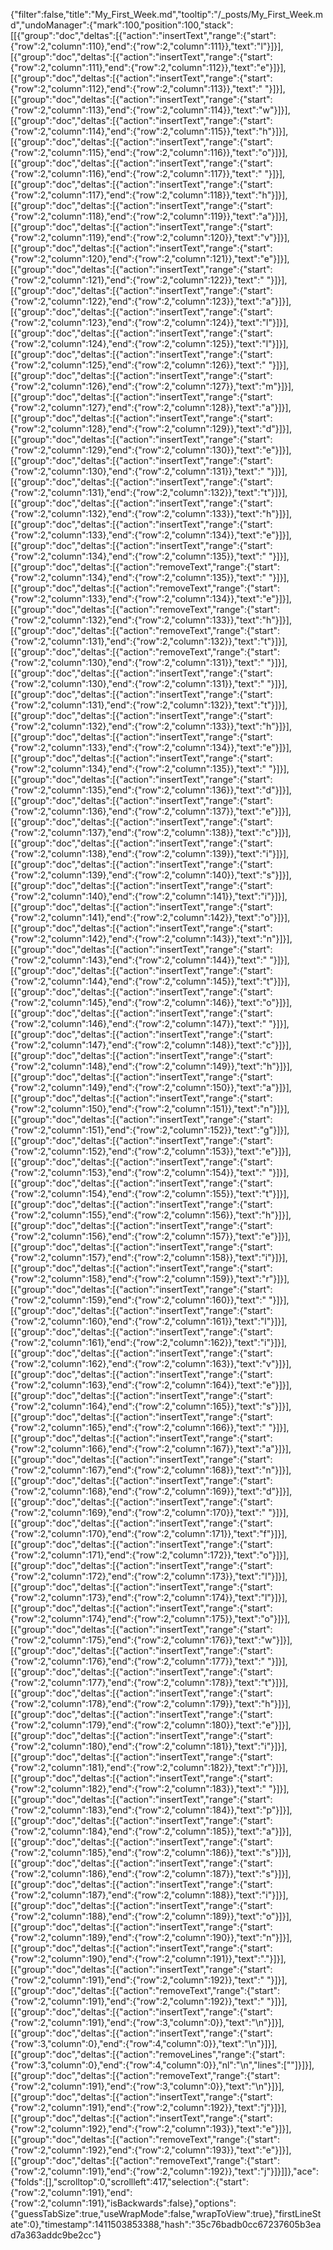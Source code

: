 {"filter":false,"title":"My_First_Week.md","tooltip":"/_posts/My_First_Week.md","undoManager":{"mark":100,"position":100,"stack":[[{"group":"doc","deltas":[{"action":"insertText","range":{"start":{"row":2,"column":110},"end":{"row":2,"column":111}},"text":"l"}]}],[{"group":"doc","deltas":[{"action":"insertText","range":{"start":{"row":2,"column":111},"end":{"row":2,"column":112}},"text":"e"}]}],[{"group":"doc","deltas":[{"action":"insertText","range":{"start":{"row":2,"column":112},"end":{"row":2,"column":113}},"text":" "}]}],[{"group":"doc","deltas":[{"action":"insertText","range":{"start":{"row":2,"column":113},"end":{"row":2,"column":114}},"text":"w"}]}],[{"group":"doc","deltas":[{"action":"insertText","range":{"start":{"row":2,"column":114},"end":{"row":2,"column":115}},"text":"h"}]}],[{"group":"doc","deltas":[{"action":"insertText","range":{"start":{"row":2,"column":115},"end":{"row":2,"column":116}},"text":"o"}]}],[{"group":"doc","deltas":[{"action":"insertText","range":{"start":{"row":2,"column":116},"end":{"row":2,"column":117}},"text":" "}]}],[{"group":"doc","deltas":[{"action":"insertText","range":{"start":{"row":2,"column":117},"end":{"row":2,"column":118}},"text":"h"}]}],[{"group":"doc","deltas":[{"action":"insertText","range":{"start":{"row":2,"column":118},"end":{"row":2,"column":119}},"text":"a"}]}],[{"group":"doc","deltas":[{"action":"insertText","range":{"start":{"row":2,"column":119},"end":{"row":2,"column":120}},"text":"v"}]}],[{"group":"doc","deltas":[{"action":"insertText","range":{"start":{"row":2,"column":120},"end":{"row":2,"column":121}},"text":"e"}]}],[{"group":"doc","deltas":[{"action":"insertText","range":{"start":{"row":2,"column":121},"end":{"row":2,"column":122}},"text":" "}]}],[{"group":"doc","deltas":[{"action":"insertText","range":{"start":{"row":2,"column":122},"end":{"row":2,"column":123}},"text":"a"}]}],[{"group":"doc","deltas":[{"action":"insertText","range":{"start":{"row":2,"column":123},"end":{"row":2,"column":124}},"text":"l"}]}],[{"group":"doc","deltas":[{"action":"insertText","range":{"start":{"row":2,"column":124},"end":{"row":2,"column":125}},"text":"l"}]}],[{"group":"doc","deltas":[{"action":"insertText","range":{"start":{"row":2,"column":125},"end":{"row":2,"column":126}},"text":" "}]}],[{"group":"doc","deltas":[{"action":"insertText","range":{"start":{"row":2,"column":126},"end":{"row":2,"column":127}},"text":"m"}]}],[{"group":"doc","deltas":[{"action":"insertText","range":{"start":{"row":2,"column":127},"end":{"row":2,"column":128}},"text":"a"}]}],[{"group":"doc","deltas":[{"action":"insertText","range":{"start":{"row":2,"column":128},"end":{"row":2,"column":129}},"text":"d"}]}],[{"group":"doc","deltas":[{"action":"insertText","range":{"start":{"row":2,"column":129},"end":{"row":2,"column":130}},"text":"e"}]}],[{"group":"doc","deltas":[{"action":"insertText","range":{"start":{"row":2,"column":130},"end":{"row":2,"column":131}},"text":" "}]}],[{"group":"doc","deltas":[{"action":"insertText","range":{"start":{"row":2,"column":131},"end":{"row":2,"column":132}},"text":"t"}]}],[{"group":"doc","deltas":[{"action":"insertText","range":{"start":{"row":2,"column":132},"end":{"row":2,"column":133}},"text":"h"}]}],[{"group":"doc","deltas":[{"action":"insertText","range":{"start":{"row":2,"column":133},"end":{"row":2,"column":134}},"text":"e"}]}],[{"group":"doc","deltas":[{"action":"insertText","range":{"start":{"row":2,"column":134},"end":{"row":2,"column":135}},"text":" "}]}],[{"group":"doc","deltas":[{"action":"removeText","range":{"start":{"row":2,"column":134},"end":{"row":2,"column":135}},"text":" "}]}],[{"group":"doc","deltas":[{"action":"removeText","range":{"start":{"row":2,"column":133},"end":{"row":2,"column":134}},"text":"e"}]}],[{"group":"doc","deltas":[{"action":"removeText","range":{"start":{"row":2,"column":132},"end":{"row":2,"column":133}},"text":"h"}]}],[{"group":"doc","deltas":[{"action":"removeText","range":{"start":{"row":2,"column":131},"end":{"row":2,"column":132}},"text":"t"}]}],[{"group":"doc","deltas":[{"action":"removeText","range":{"start":{"row":2,"column":130},"end":{"row":2,"column":131}},"text":" "}]}],[{"group":"doc","deltas":[{"action":"insertText","range":{"start":{"row":2,"column":130},"end":{"row":2,"column":131}},"text":" "}]}],[{"group":"doc","deltas":[{"action":"insertText","range":{"start":{"row":2,"column":131},"end":{"row":2,"column":132}},"text":"t"}]}],[{"group":"doc","deltas":[{"action":"insertText","range":{"start":{"row":2,"column":132},"end":{"row":2,"column":133}},"text":"h"}]}],[{"group":"doc","deltas":[{"action":"insertText","range":{"start":{"row":2,"column":133},"end":{"row":2,"column":134}},"text":"e"}]}],[{"group":"doc","deltas":[{"action":"insertText","range":{"start":{"row":2,"column":134},"end":{"row":2,"column":135}},"text":" "}]}],[{"group":"doc","deltas":[{"action":"insertText","range":{"start":{"row":2,"column":135},"end":{"row":2,"column":136}},"text":"d"}]}],[{"group":"doc","deltas":[{"action":"insertText","range":{"start":{"row":2,"column":136},"end":{"row":2,"column":137}},"text":"e"}]}],[{"group":"doc","deltas":[{"action":"insertText","range":{"start":{"row":2,"column":137},"end":{"row":2,"column":138}},"text":"c"}]}],[{"group":"doc","deltas":[{"action":"insertText","range":{"start":{"row":2,"column":138},"end":{"row":2,"column":139}},"text":"i"}]}],[{"group":"doc","deltas":[{"action":"insertText","range":{"start":{"row":2,"column":139},"end":{"row":2,"column":140}},"text":"s"}]}],[{"group":"doc","deltas":[{"action":"insertText","range":{"start":{"row":2,"column":140},"end":{"row":2,"column":141}},"text":"i"}]}],[{"group":"doc","deltas":[{"action":"insertText","range":{"start":{"row":2,"column":141},"end":{"row":2,"column":142}},"text":"o"}]}],[{"group":"doc","deltas":[{"action":"insertText","range":{"start":{"row":2,"column":142},"end":{"row":2,"column":143}},"text":"n"}]}],[{"group":"doc","deltas":[{"action":"insertText","range":{"start":{"row":2,"column":143},"end":{"row":2,"column":144}},"text":" "}]}],[{"group":"doc","deltas":[{"action":"insertText","range":{"start":{"row":2,"column":144},"end":{"row":2,"column":145}},"text":"t"}]}],[{"group":"doc","deltas":[{"action":"insertText","range":{"start":{"row":2,"column":145},"end":{"row":2,"column":146}},"text":"o"}]}],[{"group":"doc","deltas":[{"action":"insertText","range":{"start":{"row":2,"column":146},"end":{"row":2,"column":147}},"text":" "}]}],[{"group":"doc","deltas":[{"action":"insertText","range":{"start":{"row":2,"column":147},"end":{"row":2,"column":148}},"text":"c"}]}],[{"group":"doc","deltas":[{"action":"insertText","range":{"start":{"row":2,"column":148},"end":{"row":2,"column":149}},"text":"h"}]}],[{"group":"doc","deltas":[{"action":"insertText","range":{"start":{"row":2,"column":149},"end":{"row":2,"column":150}},"text":"a"}]}],[{"group":"doc","deltas":[{"action":"insertText","range":{"start":{"row":2,"column":150},"end":{"row":2,"column":151}},"text":"n"}]}],[{"group":"doc","deltas":[{"action":"insertText","range":{"start":{"row":2,"column":151},"end":{"row":2,"column":152}},"text":"g"}]}],[{"group":"doc","deltas":[{"action":"insertText","range":{"start":{"row":2,"column":152},"end":{"row":2,"column":153}},"text":"e"}]}],[{"group":"doc","deltas":[{"action":"insertText","range":{"start":{"row":2,"column":153},"end":{"row":2,"column":154}},"text":" "}]}],[{"group":"doc","deltas":[{"action":"insertText","range":{"start":{"row":2,"column":154},"end":{"row":2,"column":155}},"text":"t"}]}],[{"group":"doc","deltas":[{"action":"insertText","range":{"start":{"row":2,"column":155},"end":{"row":2,"column":156}},"text":"h"}]}],[{"group":"doc","deltas":[{"action":"insertText","range":{"start":{"row":2,"column":156},"end":{"row":2,"column":157}},"text":"e"}]}],[{"group":"doc","deltas":[{"action":"insertText","range":{"start":{"row":2,"column":157},"end":{"row":2,"column":158}},"text":"i"}]}],[{"group":"doc","deltas":[{"action":"insertText","range":{"start":{"row":2,"column":158},"end":{"row":2,"column":159}},"text":"r"}]}],[{"group":"doc","deltas":[{"action":"insertText","range":{"start":{"row":2,"column":159},"end":{"row":2,"column":160}},"text":" "}]}],[{"group":"doc","deltas":[{"action":"insertText","range":{"start":{"row":2,"column":160},"end":{"row":2,"column":161}},"text":"l"}]}],[{"group":"doc","deltas":[{"action":"insertText","range":{"start":{"row":2,"column":161},"end":{"row":2,"column":162}},"text":"i"}]}],[{"group":"doc","deltas":[{"action":"insertText","range":{"start":{"row":2,"column":162},"end":{"row":2,"column":163}},"text":"v"}]}],[{"group":"doc","deltas":[{"action":"insertText","range":{"start":{"row":2,"column":163},"end":{"row":2,"column":164}},"text":"e"}]}],[{"group":"doc","deltas":[{"action":"insertText","range":{"start":{"row":2,"column":164},"end":{"row":2,"column":165}},"text":"s"}]}],[{"group":"doc","deltas":[{"action":"insertText","range":{"start":{"row":2,"column":165},"end":{"row":2,"column":166}},"text":" "}]}],[{"group":"doc","deltas":[{"action":"insertText","range":{"start":{"row":2,"column":166},"end":{"row":2,"column":167}},"text":"a"}]}],[{"group":"doc","deltas":[{"action":"insertText","range":{"start":{"row":2,"column":167},"end":{"row":2,"column":168}},"text":"n"}]}],[{"group":"doc","deltas":[{"action":"insertText","range":{"start":{"row":2,"column":168},"end":{"row":2,"column":169}},"text":"d"}]}],[{"group":"doc","deltas":[{"action":"insertText","range":{"start":{"row":2,"column":169},"end":{"row":2,"column":170}},"text":" "}]}],[{"group":"doc","deltas":[{"action":"insertText","range":{"start":{"row":2,"column":170},"end":{"row":2,"column":171}},"text":"f"}]}],[{"group":"doc","deltas":[{"action":"insertText","range":{"start":{"row":2,"column":171},"end":{"row":2,"column":172}},"text":"o"}]}],[{"group":"doc","deltas":[{"action":"insertText","range":{"start":{"row":2,"column":172},"end":{"row":2,"column":173}},"text":"l"}]}],[{"group":"doc","deltas":[{"action":"insertText","range":{"start":{"row":2,"column":173},"end":{"row":2,"column":174}},"text":"l"}]}],[{"group":"doc","deltas":[{"action":"insertText","range":{"start":{"row":2,"column":174},"end":{"row":2,"column":175}},"text":"o"}]}],[{"group":"doc","deltas":[{"action":"insertText","range":{"start":{"row":2,"column":175},"end":{"row":2,"column":176}},"text":"w"}]}],[{"group":"doc","deltas":[{"action":"insertText","range":{"start":{"row":2,"column":176},"end":{"row":2,"column":177}},"text":" "}]}],[{"group":"doc","deltas":[{"action":"insertText","range":{"start":{"row":2,"column":177},"end":{"row":2,"column":178}},"text":"t"}]}],[{"group":"doc","deltas":[{"action":"insertText","range":{"start":{"row":2,"column":178},"end":{"row":2,"column":179}},"text":"h"}]}],[{"group":"doc","deltas":[{"action":"insertText","range":{"start":{"row":2,"column":179},"end":{"row":2,"column":180}},"text":"e"}]}],[{"group":"doc","deltas":[{"action":"insertText","range":{"start":{"row":2,"column":180},"end":{"row":2,"column":181}},"text":"i"}]}],[{"group":"doc","deltas":[{"action":"insertText","range":{"start":{"row":2,"column":181},"end":{"row":2,"column":182}},"text":"r"}]}],[{"group":"doc","deltas":[{"action":"insertText","range":{"start":{"row":2,"column":182},"end":{"row":2,"column":183}},"text":" "}]}],[{"group":"doc","deltas":[{"action":"insertText","range":{"start":{"row":2,"column":183},"end":{"row":2,"column":184}},"text":"p"}]}],[{"group":"doc","deltas":[{"action":"insertText","range":{"start":{"row":2,"column":184},"end":{"row":2,"column":185}},"text":"a"}]}],[{"group":"doc","deltas":[{"action":"insertText","range":{"start":{"row":2,"column":185},"end":{"row":2,"column":186}},"text":"s"}]}],[{"group":"doc","deltas":[{"action":"insertText","range":{"start":{"row":2,"column":186},"end":{"row":2,"column":187}},"text":"s"}]}],[{"group":"doc","deltas":[{"action":"insertText","range":{"start":{"row":2,"column":187},"end":{"row":2,"column":188}},"text":"i"}]}],[{"group":"doc","deltas":[{"action":"insertText","range":{"start":{"row":2,"column":188},"end":{"row":2,"column":189}},"text":"o"}]}],[{"group":"doc","deltas":[{"action":"insertText","range":{"start":{"row":2,"column":189},"end":{"row":2,"column":190}},"text":"n"}]}],[{"group":"doc","deltas":[{"action":"insertText","range":{"start":{"row":2,"column":190},"end":{"row":2,"column":191}},"text":"."}]}],[{"group":"doc","deltas":[{"action":"insertText","range":{"start":{"row":2,"column":191},"end":{"row":2,"column":192}},"text":" "}]}],[{"group":"doc","deltas":[{"action":"removeText","range":{"start":{"row":2,"column":191},"end":{"row":2,"column":192}},"text":" "}]}],[{"group":"doc","deltas":[{"action":"insertText","range":{"start":{"row":2,"column":191},"end":{"row":3,"column":0}},"text":"\n"}]}],[{"group":"doc","deltas":[{"action":"insertText","range":{"start":{"row":3,"column":0},"end":{"row":4,"column":0}},"text":"\n"}]}],[{"group":"doc","deltas":[{"action":"removeLines","range":{"start":{"row":3,"column":0},"end":{"row":4,"column":0}},"nl":"\n","lines":[""]}]}],[{"group":"doc","deltas":[{"action":"removeText","range":{"start":{"row":2,"column":191},"end":{"row":3,"column":0}},"text":"\n"}]}],[{"group":"doc","deltas":[{"action":"insertText","range":{"start":{"row":2,"column":191},"end":{"row":2,"column":192}},"text":"j"}]}],[{"group":"doc","deltas":[{"action":"insertText","range":{"start":{"row":2,"column":192},"end":{"row":2,"column":193}},"text":"e"}]}],[{"group":"doc","deltas":[{"action":"removeText","range":{"start":{"row":2,"column":192},"end":{"row":2,"column":193}},"text":"e"}]}],[{"group":"doc","deltas":[{"action":"removeText","range":{"start":{"row":2,"column":191},"end":{"row":2,"column":192}},"text":"j"}]}]]},"ace":{"folds":[],"scrolltop":0,"scrollleft":417,"selection":{"start":{"row":2,"column":191},"end":{"row":2,"column":191},"isBackwards":false},"options":{"guessTabSize":true,"useWrapMode":false,"wrapToView":true},"firstLineState":0},"timestamp":1411503853388,"hash":"35c76badb0cc67237605b3ead7a363addc9be2cc"}